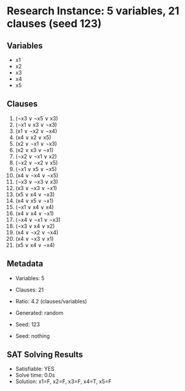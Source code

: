 # Research Instance: 5 variables, 21 clauses (seed 123)

## Variables
- x1
- x2
- x3
- x4
- x5

## Clauses
1. (¬x3 ∨ ¬x5 ∨ x3)
2. (¬x1 ∨ x3 ∨ ¬x3)
3. (x1 ∨ ¬x2 ∨ ¬x4)
4. (x4 ∨ x2 ∨ x5)
5. (x2 ∨ ¬x1 ∨ ¬x3)
6. (x2 ∨ x3 ∨ ¬x1)
7. (¬x2 ∨ ¬x1 ∨ x2)
8. (¬x2 ∨ ¬x2 ∨ x5)
9. (¬x1 ∨ x5 ∨ ¬x5)
10. (x4 ∨ ¬x4 ∨ ¬x5)
11. (¬x3 ∨ ¬x3 ∨ x3)
12. (x3 ∨ ¬x3 ∨ ¬x1)
13. (x5 ∨ x4 ∨ ¬x3)
14. (x4 ∨ x5 ∨ ¬x1)
15. (¬x1 ∨ x4 ∨ x4)
16. (x4 ∨ x4 ∨ ¬x1)
17. (¬x4 ∨ ¬x1 ∨ ¬x3)
18. (¬x3 ∨ x4 ∨ x2)
19. (x4 ∨ ¬x2 ∨ ¬x4)
20. (x4 ∨ ¬x3 ∨ x1)
21. (x5 ∨ x4 ∨ ¬x4)

## Metadata
- Variables: 5
- Clauses: 21
- Ratio: 4.2 (clauses/variables)
- Generated: random
- Seed: 123

- Seed: nothing

## SAT Solving Results
- Satisfiable: YES
- Solve time: 0.0s
- Solution: x1=F, x2=F, x3=F, x4=T, x5=F